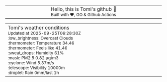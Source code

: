 
<div align="center">
<table>
<tbody>
<td align="center">
<img width="2000" height="0"><br>
Hello, this is Tomi's github 👋<br>
<sup>Built with ❤️, GO & Github Actions</sup><br>
<img width="2000" height="0">
</td>
</tbody>
</table>
</div>
<table>
<tbody>
<td align="left">
<img width="2000" height="0"><br>
Tomi's weather conditions<br>
<sup>Updated at 2025-09-25T06:28:30Z</sup><br>
<sup>:low_brightness: Overcast Clouds</sup><br>
<sup>:thermometer: Temperature 34.46 </sup><br>
<sup>:thermometer: Feels like 41.46</sup><br>
<sup>:sweat_drops: Humidity 61%</sup><br>
<sup>:mask: PM2.5 0.82 μg/m3</sup><br>
<sup>:cyclone: Wind 5.37m/s </sup><br>
<sup>:telescope: Visibility 10000m </sup><br>
<sup>:droplet: Rain 0mm/last 1h </sup><br>
<img width="2000" height="0">
</td>
<td align="left">
<img width="2000" height="0"><br>
<br>
<img width="2000" height="0">
</td>
</tbody>
</table>
</div>
    